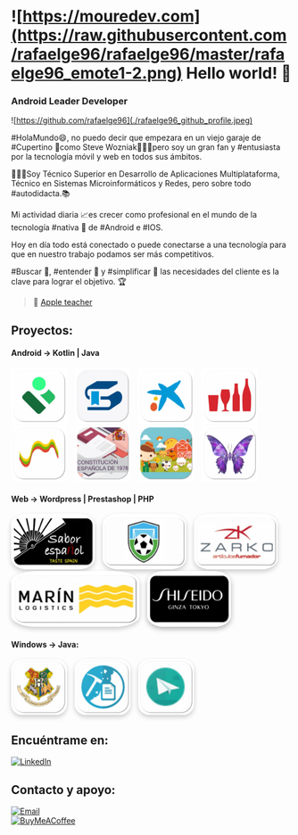 # ![https://mouredev.com](https://raw.githubusercontent.com/rafaelge96/rafaelge96/master/rafaelge96_emote1-2.png) Hello world! 👋
### Android Leader Developer

![https://github.com/rafaelge96](./rafaelge96_github_profile.jpeg)


#HolaMundo😄, no puedo decir que empezara en un viejo garaje de #Cupertino 🍏como Steve Wozniak🧔🏼‍♂️pero soy un gran fan y #entusiasta por la tecnología móvil y web en todos sus ámbitos.

👨🏼‍💻Soy Técnico Superior en Desarrollo de Aplicaciones Multiplataforma, Técnico en Sistemas Microinformáticos y Redes, pero sobre todo #autodidacta.📚

Mi actividad diaria 📈es crecer como profesional en el mundo de la tecnología #nativa 📲 de #Android e #IOS.

Hoy en día todo está conectado o puede conectarse a una tecnología para que en nuestro trabajo podamos ser más competitivos. 

#Buscar 🔎, #entender 🥸 y #simplificar 🧮 las necesidades del cliente es la clave para lograr el objetivo. 🏆

> 👥 [Apple teacher]([https://mvp.microsoft.com/es-es/PublicProfile/5004970](https://education.apple.com/learning-center/T040412A-es_ES))

## Proyectos:

#### Android -> Kotlin | Java
<p align="left">
  <a href="https://play.google.com/store/apps/details?id=juntadeandalucia.ced.pasen&hl=es" target="_blank"><img src="https://raw.githubusercontent.com/rafaelge96/rafaelge96/master/proyectos/android/ic_ipasen.png" alt="App1" style="width:100px;height:100px;margin-right:10px;" /></a>
  <a href="https://play.google.com/store/apps/details?id=es.juntadeandalucia.ced.senecadroid&hl=es" target="_blank"><img src="https://raw.githubusercontent.com/rafaelge96/rafaelge96/master/proyectos/android/ic_iseneca.png" alt="App2" style="width:100px;height:100px;margin-right:10px;" /></a>
  <a href="https://play.google.com/store/apps/details?id=es.lacaixa.mobile.android.newwapicon&hl=es&gl=US" target="_blank"><img src="https://raw.githubusercontent.com/rafaelge96/rafaelge96/master/proyectos/android/ic_caixabank.png" alt="App3" style="width:100px;height:100px;margin-right:10px;" /></a>
  <a href="https://play.google.com/store/apps/details?id=com.damm.dammbars&hl=es" target="_blank"><img src="https://raw.githubusercontent.com/rafaelge96/rafaelge96/master/proyectos/android/ic_dammbar.png" alt="App4" style="width:100px;height:100px;margin-right:10px;" /></a>
  <a href="https://play.google.com/store/apps/details?id=es.asseco.ree&hl=es" target="_blank"><img src="https://raw.githubusercontent.com/rafaelge96/rafaelge96/master/proyectos/android/ic_redos.png" alt="App5" style="width:100px;height:100px;margin-right:10px;" /></a>
  <a href="https://github.com/rafaelge96/rafaelge96/blob/main/proyectos/android/constitucionespanyola/README.md" target="_blank"><img src="https://raw.githubusercontent.com/rafaelge96/rafaelge96/master/proyectos/android/constitucionespanyola/icon/ic_constitucion.png" alt="App6" style="width:100px;height:100px;margin-right:10px;" /></a>
  <a href="https://github.com/rafaelge96/rafaelge96/blob/main/proyectos/android/buscanimal/README.md" target="_blank"><img src="https://raw.githubusercontent.com/rafaelge96/rafaelge96/master/proyectos/android/buscanimal/icon/ic_buscanimal.png" alt="App7" style="width:100px;height:100px;margin-right:10px;" /></a>
  <a href="https://github.com/rafaelge96/rafaelge96/blob/main/proyectos/android/paint/README.md" target="_blank"><img src="https://raw.githubusercontent.com/rafaelge96/rafaelge96/master/proyectos/android/paint/icon/ic_paint.png" alt="App8" style="width:100px;height:100px;margin-right:10px;" /></a>
</p>


#### Web -> Wordpress | Prestashop | PHP
<p align="left">
    <a href="http://www.saborespanol.co.uk" target="_blank" style="display:inline-block;margin-right:10px;"><img src="https://raw.githubusercontent.com/rafaelge96/rafaelge96/master/proyectos/web/ic_sabor_espanyol.png" alt="App1" width="150" height="100" style="border-radius:20%;box-shadow:0 4px 8px rgba(0,0,0,0.2);" /></a>
    <a href="https://github.com/rafaelge96/rafaelge96/blob/main/proyectos/web/matchmanager/README.md" target="_blank" style="display:inline-block;margin-right:10px;"><img src="https://raw.githubusercontent.com/rafaelge96/rafaelge96/master/proyectos/web/matchmanager/icon/ic_matchmanager.png" alt="App1" width="150" height="100" style="border-radius:20%;box-shadow:0 4px 8px rgba(0,0,0,0.2);" /></a>
  <a href="http://zarko.es" target="_blank" style="display:inline-block;margin-right:10px;"><img src="https://raw.githubusercontent.com/rafaelge96/rafaelge96/master/proyectos/web/ic_zarko.png" alt="App1" width="150" height="100" style="border-radius:20%;box-shadow:0 4px 8px rgba(0,0,0,0.2);" /></a>
  <a href="https://marinlogistics.com" target="_blank" style="display:inline-block;margin-right:10px;"><img src="https://raw.githubusercontent.com/rafaelge96/rafaelge96/master/proyectos/web/ic_marin.png" alt="App2" width="230" height="100" style="border-radius:20%;box-shadow:0 4px 8px rgba(0,0,0,0.2);" /></a>
  <a href="https://www.shiseido.es/es/es/" target="_blank" style="display:inline-block;"><img src="https://raw.githubusercontent.com/rafaelge96/rafaelge96/master/proyectos/web/ic_shisheido.png" alt="App3" width="150" height="100" style="border-radius:20%;box-shadow:0 4px 10px rgba(0,0,0,0.3);" /></a>
</p>

#### Windows -> Java:
<p align="left">
    <a href="https://github.com/rafaelge96/rafaelge96/blob/main/proyectos/java/juegocartas/README.md" target="_blank" style="display:inline-block;margin-right:10px;"><img src="https://github.com/rafaelge96/rafaelge96/blob/main/proyectos/java/juegocartas/icon/ic_juego_cartas.png" alt="App1" width="100" height="100" style="border-radius:20%;box-shadow:0 4px 8px rgba(0,0,0,0.2);" /></a>
    <a href="https://github.com/rafaelge96/rafaelge96/blob/main/proyectos/java/textoffices/README.md" target="_blank" style="display:inline-block;margin-right:10px;"><img src="https://github.com/rafaelge96/rafaelge96/blob/main/proyectos/java/textoffices/icon/ic_textoffices.png" alt="App1" width="100" height="100" style="border-radius:20%;box-shadow:0 4px 8px rgba(0,0,0,0.2);" /></a>
    <a href="https://github.com/rafaelge96/rafaelge96/blob/main/proyectos/java/whatgram/README.md" target="_blank" style="display:inline-block;margin-right:10px;"><img src="https://github.com/rafaelge96/rafaelge96/blob/main/proyectos/java/whatgram/icon/ic_whatgram.png" alt="App1" width="100" height="100" style="border-radius:20%;box-shadow:0 4px 8px rgba(0,0,0,0.2);" /></a>
</p>


## Encuéntrame en:

[![LinkedIn](https://img.shields.io/badge/LinkedIn-Rafael_González_Escobar-0077B5?style=for-the-badge&logo=linkedin&logoColor=white&labelColor=101010)](https://www.linkedin.com/in/rafaelge96)

## Contacto y apoyo:

[![Email](https://img.shields.io/badge/rafaelge96@hotmail.com-email_personal-D14836?style=for-the-badge&logo=gmail&logoColor=white&labelColor=101010)](mailto:rafaelge96@hotmail.com)
</br>
[![BuyMeACoffee](https://img.shields.io/badge/Buy_Me_A_Coffee-apoya_mi_trabajo-FFDD00?style=for-the-badge&logo=buy-me-a-coffee&logoColor=white&labelColor=101010)](https://www.buymeacoffee.com/mouredev)
